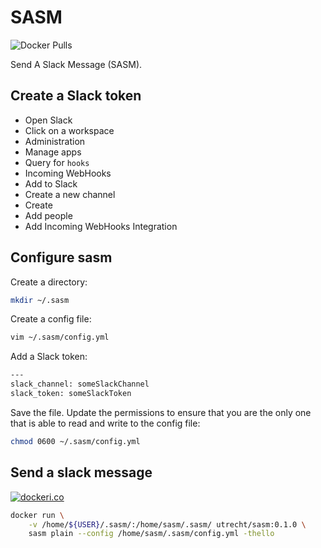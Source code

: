 # SASM

![Docker Pulls](https://img.shields.io/docker/pulls/utrecht/sasm.svg)

Send A Slack Message (SASM).

## Create a Slack token

* Open Slack
* Click on a workspace
* Administration
* Manage apps
* Query for `hooks`
* Incoming WebHooks
* Add to Slack
* Create a new channel
* Create
* Add people
* Add Incoming WebHooks Integration

## Configure sasm

Create a directory:

```bash
mkdir ~/.sasm
```

Create a config file:

```bash
vim ~/.sasm/config.yml
```

Add a Slack token:

```bash
---
slack_channel: someSlackChannel
slack_token: someSlackToken
```

Save the file. Update the permissions to ensure that you are the
only one that is able to read and write to the config file:

```bash
chmod 0600 ~/.sasm/config.yml
```

## Send a slack message

[![dockeri.co](https://dockeri.co/image/utrecht/sasm)](https://hub.docker.com/r/utrecht/sasm)

```bash
docker run \
    -v /home/${USER}/.sasm/:/home/sasm/.sasm/ utrecht/sasm:0.1.0 \
    sasm plain --config /home/sasm/.sasm/config.yml -thello
```
